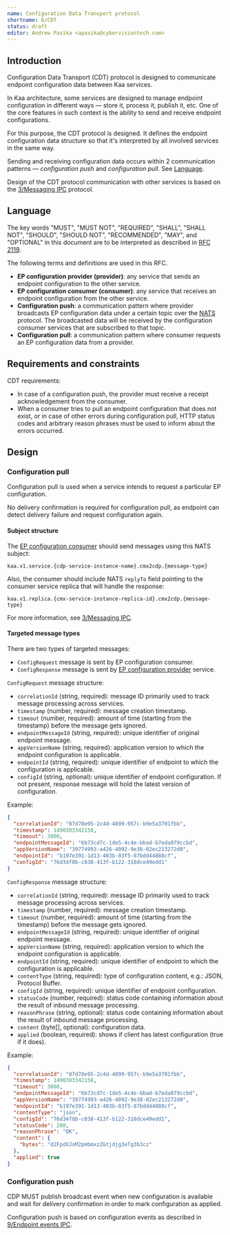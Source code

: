 ```yaml
---
name: Configuration Data Transport protocol
shortname: 6/CDT
status: draft
editor: Andrew Pasika <apasika@cybervisiontech.com>
---
```


<!-- toc -->

## Introduction

Configuration Data Transport (CDT) protocol is designed to communicate endpoint configuration data between Kaa services.

In Kaa architecture, some services are designed to manage endpoint configuration in different ways — store it, process it, publish it, etc.
One of the core features in such context is the ability to send and receive endpoint configurations.

For this purpose, the CDT protocol is designed.
It defines the endpoint configuration data structure so that it's interpreted by all involved services in the same way.

Sending and receiving configuration data occurs within 2 communication patterns — *configuration push* and *configuration pull*.
See [Language](#language).

Design of the CDT protocol communication with other services is based on the [3/Messaging IPC][3/MIPC] protocol.

## Language

The key words "MUST", "MUST NOT", "REQUIRED", "SHALL", "SHALL NOT", "SHOULD", "SHOULD NOT", "RECOMMENDED", "MAY", and "OPTIONAL" in this document are to be interpreted as described in [RFC 2119](https://tools.ietf.org/html/rfc2119).

The following terms and definitions are used in this RFC.

- **EP configuration provider (provider)**: any service that sends an endpoint configuration to the other service.
- **EP configuration consumer (consumer)**: any service that receives an endpoint configuration from the other service.
- **Configuration push**: a communication pattern where provider broadcasts EP configuration data under a certain topic over the [NATS](http://nats.io/) protocol.
The broadcasted data will be received by the configuration consumer services that are subscribed to that topic.
- **Configuration pull**: a communication pattern where consumer requests an EP configuration data from a provider.

## Requirements and constraints

CDT requirements:

- In case of a configuration push, the provider must receive a receipt acknowledgement from the consumer.
- When a consumer tries to pull an endpoint configuration that does not exist, or in case of other errors during configuration pull, HTTP status codes and arbitrary reason phrases must be used to inform about the errors occurred.

## Design

### Configuration pull

Configuration pull is used when a service intends to request a particular EP configuration.

No delivery confirmation is required for configuration pull, as endpoint can detect delivery failure and request configuration again.

#### Subject structure

The [EP configuration consumer](#language) should send messages using this NATS subject:
```
kaa.v1.service.{cdp-service-instance-name}.cmx2cdp.{message-type}
```

Also, the consumer should include NATS `replyTo` field pointing to the consumer service replica that will handle the response:
```
kaa.v1.replica.{cmx-service-instance-replica-id}.cmx2cdp.{message-type}
```

For more information, see [3/Messaging IPC][3/MIPC].

#### Targeted message types

There are two types of targeted messages:
- `ConfigRequest` message is sent by EP configuration consumer.
- `ConfigResponse` message is sent by [EP configuration provider](#language) service.

`ConfigRequest` message structure:

- `correlationId` (string, required): message ID primarily used to track message processing across services.
- `timestamp` (number, required): message creation timestamp.
- `timeout` (number, required): amount of time (starting from the timestamp) before the message gets ignored.
- `endpointMessageId` (string, required): unique identifier of original endpoint message.
- `appVersionName` (string, required): application version to which the endpoint configuration is applicable.
- `endpointId` (string, required): unique identifier of endpoint to which the configuration is applicable.
- `configId` (string, optional): unique identifier of endpoint configuration.
If not present, response message will hold the latest version of configuration.

Example:

```json
{
  "correlationId": "07d78e95-2c4d-4899-957c-b9e5a3701fbb",
  "timestamp": 1490303342158,
  "timeout": 3000,
  "endpointMessageId": "6b73cd7c-1de5-4c4e-bbad-b7eda079ccbd",
  "appVersionName": "39774993-a426-4092-9e38-02ec213272d0",
  "endpointId": "b197e391-1d13-403b-83f5-87bdd44888cf",
  "configId": "76d34f8b-c038-413f-b122-318dce49edd1"
}
```

`ConfigResponse` message structure:

- `correlationId` (string, required): message ID primarily used to track message processing across services.
- `timestamp` (number, required): message creation timestamp.
- `timeout` (number, required): amount of time (starting from the timestamp) before the message gets ignored.
- `endpointMessageId` (string, required): unique identifier of original endpoint message.
- `appVersionName` (string, required): application version to which the endpoint configuration is applicable.
- `endpointId` (string, required): unique identifier of endpoint to which the configuration is applicable.
- `contentType` (string, required): type of configuration content, e.g.: JSON, Protocol Buffer.
- `configId` (string, required): unique identifier of endpoint configuration.
- `statusCode` (number, required): status code containing information about the result of inbound message processing.
- `reasonPhrase` (string, optional): status code containing information about the result of inbound message processing.
- `content` (byte[], optional): configuration data.
- `applied` (boolean, required): shows if client has latest configuration (true if it does).

Example:

```json
{
  "correlationId": "07d78e95-2c4d-4899-957c-b9e5a3701fbb",
  "timestamp": 1490303342158,
  "timeout": 3000,
  "endpointMessageId": "6b73cd7c-1de5-4c4e-bbad-b7eda079ccbd",
  "appVersionName": "39774993-a426-4092-9e38-02ec213272d0",
  "endpointId": "b197e391-1d13-403b-83f5-87bdd44888cf",
  "contentType": "json",
  "configId": "76d34f8b-c038-413f-b122-318dce49edd1",
  "statusCode": 200,
  "reasonPhrase": "OK",
  "content": {
    "bytes": "d2FpdXJoM2pmbmxzZGtjdjg3eTg3b3cz"
  },
  "applied": true
}
```

### Configuration push

CDP MUST publish broadcast event when new configuration is available and wait for delivery
confirmation in order to mark configuration as applied.

Configuration push is based on configuration events as described in
[9/Endpoint events IPC](/0009-endpoint-events-ipc/README.md#configuration-events).

[3/MIPC]: /0003-messaging-ipc/README.md